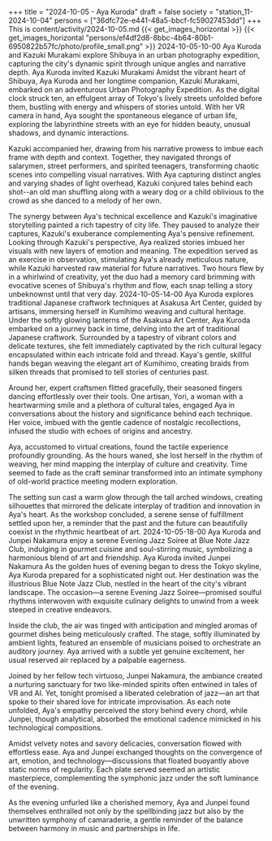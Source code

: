 +++
title = "2024-10-05 - Aya Kuroda"
draft = false
society = "station_11-2024-10-04"
persons = ["36dfc72e-e441-48a5-bbcf-fc59027453dd"]
+++
This is content/activity/2024-10-05.md
{{< get_images_horizontal >}}
{{< get_images_horizontal "persons/ef4df2d8-8bbc-4b64-80b1-6950822b57fc/photo/profile_small.png" >}}
2024-10-05-10-00
Aya Kuroda and Kazuki Murakami explore Shibuya in an urban photography expedition, capturing the city's dynamic spirit through unique angles and narrative depth.
Aya Kuroda invited Kazuki Murakami
Amidst the vibrant heart of Shibuya, Aya Kuroda and her longtime companion, Kazuki Murakami, embarked on an adventurous Urban Photography Expedition. As the digital clock struck ten, an effulgent array of Tokyo's lively streets unfolded before them, bustling with energy and whispers of stories untold. With her VR camera in hand, Aya sought the spontaneous elegance of urban life, exploring the labyrinthine streets with an eye for hidden beauty, unusual shadows, and dynamic interactions.

Kazuki accompanied her, drawing from his narrative prowess to imbue each frame with depth and context. Together, they navigated throngs of salarymen, street performers, and spirited teenagers, transforming chaotic scenes into compelling visual narratives. With Aya capturing distinct angles and varying shades of light overhead, Kazuki conjured tales behind each shot--an old man shuffling along with a weary dog or a child oblivious to the crowd as she danced to a melody of her own.

The synergy between Aya's technical excellence and Kazuki's imaginative storytelling painted a rich tapestry of city life. They paused to analyze their captures, Kazuki's exuberance complementing Aya's pensive refinement. Looking through Kazuki's perspective, Aya realized stories imbued her visuals with new layers of emotion and meaning. The expedition served as an exercise in observation, stimulating Aya's already meticulous nature, while Kazuki harvested raw material for future narratives. Two hours flew by in a whirlwind of creativity, yet the duo had a memory card brimming with evocative scenes of Shibuya's rhythm and flow, each snap telling a story unbeknownst until that very day.
2024-10-05-14-00
Aya Kuroda explores traditional Japanese craftwork techniques at Asakusa Art Center, guided by artisans, immersing herself in Kumihimo weaving and cultural heritage.
Under the softly glowing lanterns of the Asakusa Art Center, Aya Kuroda embarked on a journey back in time, delving into the art of traditional Japanese craftwork. Surrounded by a tapestry of vibrant colors and delicate textures, she felt immediately captivated by the rich cultural legacy encapsulated within each intricate fold and thread. Kaya's gentle, skillful hands began weaving the elegant art of Kumihimo, creating braids from silken threads that promised to tell stories of centuries past. 

Around her, expert craftsmen flitted gracefully, their seasoned fingers dancing effortlessly over their tools. One artisan, Yori, a woman with a heartwarming smile and a plethora of cultural tales, engaged Aya in conversations about the history and significance behind each technique. Her voice, imbued with the gentle cadence of nostalgic recollections, infused the studio with echoes of origins and ancestry. 

Aya, accustomed to virtual creations, found the tactile experience profoundly grounding. As the hours waned, she lost herself in the rhythm of weaving, her mind mapping the interplay of culture and creativity. Time seemed to fade as the craft seminar transformed into an intimate symphony of old-world practice meeting modern exploration.

The setting sun cast a warm glow through the tall arched windows, creating silhouettes that mirrored the delicate interplay of tradition and innovation in Aya's heart. As the workshop concluded, a serene sense of fulfillment settled upon her, a reminder that the past and the future can beautifully coexist in the rhythmic heartbeat of art.
2024-10-05-18-00
Aya Kuroda and Junpei Nakamura enjoy a serene Evening Jazz Soiree at Blue Note Jazz Club, indulging in gourmet cuisine and soul-stirring music, symbolizing a harmonious blend of art and friendship.
Aya Kuroda invited Junpei Nakamura
As the golden hues of evening began to dress the Tokyo skyline, Aya Kuroda prepared for a sophisticated night out. Her destination was the illustrious Blue Note Jazz Club, nestled in the heart of the city's vibrant landscape. The occasion—a serene Evening Jazz Soiree—promised soulful rhythms interwoven with exquisite culinary delights to unwind from a week steeped in creative endeavors.

Inside the club, the air was tinged with anticipation and mingled aromas of gourmet dishes being meticulously crafted. The stage, softly illuminated by ambient lights, featured an ensemble of musicians poised to orchestrate an auditory journey. Aya arrived with a subtle yet genuine excitement, her usual reserved air replaced by a palpable eagerness.

Joined by her fellow tech virtuoso, Junpei Nakamura, the ambiance created a nurturing sanctuary for two like-minded spirits often entwined in tales of VR and AI. Yet, tonight promised a liberated celebration of jazz—an art that spoke to their shared love for intricate improvisation. As each note unfolded, Aya's empathy perceived the story behind every chord, while Junpei, though analytical, absorbed the emotional cadence mimicked in his technological compositions.

Amidst velvety notes and savory delicacies, conversation flowed with effortless ease. Aya and Junpei exchanged thoughts on the convergence of art, emotion, and technology—discussions that floated buoyantly above static norms of regularity. Each plate served seemed an artistic masterpiece, complementing the symphonic jazz under the soft luminance of the evening.

As the evening unfurled like a cherished memory, Aya and Junpei found themselves enthralled not only by the spellbinding jazz but also by the unwritten symphony of camaraderie, a gentle reminder of the balance between harmony in music and partnerships in life.
